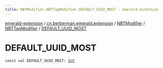 ```yaml
---
title: NBTModifier.NBTTagModifier.DEFAULT_UUID_MOST - emerald-extension
---
```


[emerald-extension](../../../index.html) / [cn.berberman.emerald.extension](../../index.html) / [NBTModifier](../index.html) / [NBTTagModifier](index.html) / [DEFAULT_UUID_MOST](.)

# DEFAULT_UUID_MOST

`const val DEFAULT_UUID_MOST: `[`Int`](https://kotlinlang.org/api/latest/jvm/stdlib/kotlin/-int/index.html)